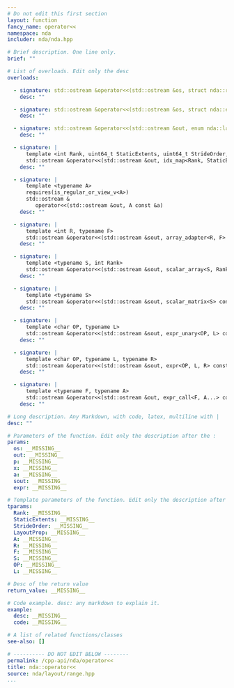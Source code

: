 ```yaml
---
# Do not edit this first section
layout: function
fancy_name: operator<<
namespace: nda
includer: nda/nda.hpp

# Brief description. One line only.
brief: ""

# List of overloads. Edit only the desc
overloads:

  - signature: std::ostream &operator<<(std::ostream &os, struct nda::range_all) noexcept
    desc: ""

  - signature: std::ostream &operator<<(std::ostream &os, struct nda::ellipsis) noexcept
    desc: ""

  - signature: std::ostream &operator<<(std::ostream &out, enum nda::layout_prop_e p)
    desc: ""

  - signature: |
      template <int Rank, uint64_t StaticExtents, uint64_t StrideOrder, enum nda::layout_prop_e LayoutProp>
      std::ostream &operator<<(std::ostream &out, idx_map<Rank, StaticExtents, StrideOrder, LayoutProp> const &x)
    desc: ""

  - signature: |
      template <typename A>
      requires(is_regular_or_view_v<A>)
      std::ostream &
         operator<<(std::ostream &out, A const &a)
    desc: ""

  - signature: |
      template <int R, typename F>
      std::ostream &operator<<(std::ostream &sout, array_adapter<R, F> const &x)
    desc: ""

  - signature: |
      template <typename S, int Rank>
      std::ostream &operator<<(std::ostream &sout, scalar_array<S, Rank> const &expr)
    desc: ""

  - signature: |
      template <typename S>
      std::ostream &operator<<(std::ostream &sout, scalar_matrix<S> const &expr)
    desc: ""

  - signature: |
      template <char OP, typename L>
      std::ostream &operator<<(std::ostream &sout, expr_unary<OP, L> const &expr)
    desc: ""

  - signature: |
      template <char OP, typename L, typename R>
      std::ostream &operator<<(std::ostream &sout, expr<OP, L, R> const &expr)
    desc: ""

  - signature: |
      template <typename F, typename A>
      std::ostream &operator<<(std::ostream &out, expr_call<F, A...> const &)
    desc: ""

# Long description. Any Markdown, with code, latex, multiline with |
desc: ""

# Parameters of the function. Edit only the description after the :
params:
  os: __MISSING__
  out: __MISSING__
  p: __MISSING__
  x: __MISSING__
  a: __MISSING__
  sout: __MISSING__
  expr: __MISSING__

# Template parameters of the function. Edit only the description after the :
tparams:
  Rank: __MISSING__
  StaticExtents: __MISSING__
  StrideOrder: __MISSING__
  LayoutProp: __MISSING__
  A: __MISSING__
  R: __MISSING__
  F: __MISSING__
  S: __MISSING__
  OP: __MISSING__
  L: __MISSING__

# Desc of the return value
return_value: __MISSING__

# Code example. desc: any markdown to explain it.
example:
  desc: __MISSING__
  code: __MISSING__

# A list of related functions/classes
see-also: []

# ---------- DO NOT EDIT BELOW --------
permalink: /cpp-api/nda/operator<<
title: nda::operator<<
source: nda/layout/range.hpp
...
```


